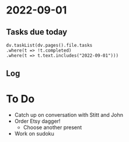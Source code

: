 # 2022-09-01
## Tasks due today
```dataviewjs
dv.taskList(dv.pages().file.tasks
.where(t => !t.completed)
.where(t => t.text.includes("2022-09-01")))
```
## Log

# To Do
- Catch up on conversation with Stitt and John
- Order Etsy dagger!
	- Choose another present
- Work on sudoku

